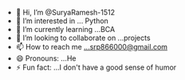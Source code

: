 - 👋 Hi, I’m @SuryaRamesh-1512
- 👀 I’m interested in ... Python
- 🌱 I’m currently learning ...BCA
- 💞️ I’m looking to collaborate on ...projects
- 📫 How to reach me ...srp866000@gmail.com
- 😄 Pronouns: ...He
- ⚡ Fun fact: ...I don't have a good sense of humor

<!---
SuryaRamesh-1512/SuryaRamesh-1512 is a ✨ special ✨ repository because its `README.md` (this file) appears on your GitHub profile.
You can click the Preview link to take a look at your changes.
--->
